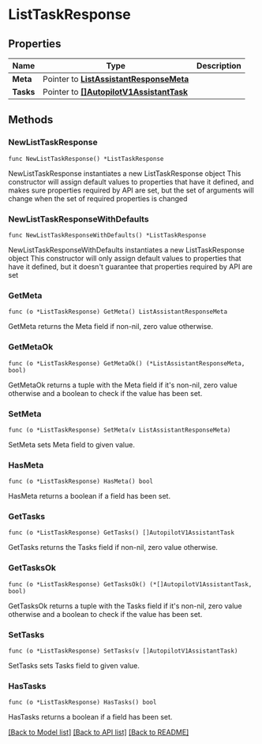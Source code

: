 # ListTaskResponse

## Properties

Name | Type | Description
------------ | ------------- | -------------
**Meta** | Pointer to [**ListAssistantResponseMeta**](ListAssistantResponse_meta.md) |  | [optional] 
**Tasks** | Pointer to [**[]AutopilotV1AssistantTask**](AutopilotV1AssistantTask.md) |  | [optional] 

## Methods

### NewListTaskResponse

`func NewListTaskResponse() *ListTaskResponse`

NewListTaskResponse instantiates a new ListTaskResponse object
This constructor will assign default values to properties that have it defined,
and makes sure properties required by API are set, but the set of arguments
will change when the set of required properties is changed

### NewListTaskResponseWithDefaults

`func NewListTaskResponseWithDefaults() *ListTaskResponse`

NewListTaskResponseWithDefaults instantiates a new ListTaskResponse object
This constructor will only assign default values to properties that have it defined,
but it doesn't guarantee that properties required by API are set

### GetMeta

`func (o *ListTaskResponse) GetMeta() ListAssistantResponseMeta`

GetMeta returns the Meta field if non-nil, zero value otherwise.

### GetMetaOk

`func (o *ListTaskResponse) GetMetaOk() (*ListAssistantResponseMeta, bool)`

GetMetaOk returns a tuple with the Meta field if it's non-nil, zero value otherwise
and a boolean to check if the value has been set.

### SetMeta

`func (o *ListTaskResponse) SetMeta(v ListAssistantResponseMeta)`

SetMeta sets Meta field to given value.

### HasMeta

`func (o *ListTaskResponse) HasMeta() bool`

HasMeta returns a boolean if a field has been set.

### GetTasks

`func (o *ListTaskResponse) GetTasks() []AutopilotV1AssistantTask`

GetTasks returns the Tasks field if non-nil, zero value otherwise.

### GetTasksOk

`func (o *ListTaskResponse) GetTasksOk() (*[]AutopilotV1AssistantTask, bool)`

GetTasksOk returns a tuple with the Tasks field if it's non-nil, zero value otherwise
and a boolean to check if the value has been set.

### SetTasks

`func (o *ListTaskResponse) SetTasks(v []AutopilotV1AssistantTask)`

SetTasks sets Tasks field to given value.

### HasTasks

`func (o *ListTaskResponse) HasTasks() bool`

HasTasks returns a boolean if a field has been set.


[[Back to Model list]](../README.md#documentation-for-models) [[Back to API list]](../README.md#documentation-for-api-endpoints) [[Back to README]](../README.md)


